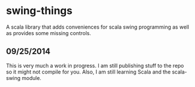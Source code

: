 swing-things
============

A scala library that adds conveniences for scala swing programming as well as provides some missing controls.

## 09/25/2014
This is very much a work in progress.  I am still publishing stuff to the repo so it might not compile for you. Also, I am still learning Scala and the scala-swing module.
